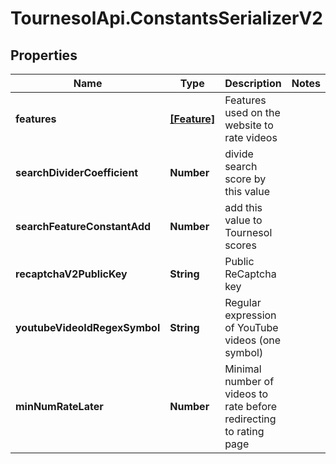 # TournesolApi.ConstantsSerializerV2

## Properties

Name | Type | Description | Notes
------------ | ------------- | ------------- | -------------
**features** | [**[Feature]**](Feature.md) | Features used on the website to rate videos | 
**searchDividerCoefficient** | **Number** | divide search score by this value | 
**searchFeatureConstantAdd** | **Number** | add this value to Tournesol scores | 
**recaptchaV2PublicKey** | **String** | Public ReCaptcha key | 
**youtubeVideoIdRegexSymbol** | **String** | Regular expression of YouTube videos (one symbol) | 
**minNumRateLater** | **Number** | Minimal number of videos to rate before redirecting to rating page | 


